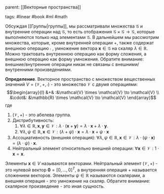parent: [[Векторные пространства]]

tags: #linear #book #ml #math 

Обсуждая [[Группы|группы]], мы рассматривали множества $\mathcal{G}$ и внутренние операции над $\mathcal{G}$, то есть отображения $\mathcal{G} \times \mathcal{G} \to \mathcal{G}$, которые выполняются только над элементами $\mathcal{G}$. В дальнейшем мы рассмотрим множества, которые, кроме внутренней операции $+$, также содержат внешнюю операцию $\cdot$ , умножение вектора $\boldsymbol{x} \in \mathcal{G}$ на скаляр $\lambda \in \mathbb{R}$. Можно трактовать внутреннюю операцию как форму сложения, а внешнюю операцию как форму умножения. Обратите внимание: внешние/внутренние операции никак не связаны с внешними/внутренними произведениями.

**Определение**. Векторное пространство с множеством вещественных значений $V=(\mathcal{V},+,\cdot)$ - это множество $\mathcal{V}$ с двумя операциями: $$\begin{array}{l} &+& :&\mathcal{V} \times \mathcal{V} \to \mathcal{V} \\ &\cdot&: &\mathbb{R} \times \mathcal{V} \to \mathcal{V} \end{array}$$где
1. $(\mathcal{V},+)$ - это абелева группа.
2. Дистрибутивность:
	1.  $\forall \lambda \in \mathbb{R},\boldsymbol{x},\boldsymbol{y} \in \mathcal{V}:\lambda \cdot (\boldsymbol{x} + \boldsymbol{y})=\lambda \cdot \boldsymbol{x} + \lambda \cdot \boldsymbol{y}$.
	2. $\forall \lambda,\psi \in \mathbb{R},\boldsymbol{x} \in \mathcal{V}:(\lambda + \psi) \cdot \boldsymbol{x}=\lambda \cdot \boldsymbol{x} + \psi \cdot \boldsymbol{x}$  
3. Ассоциативность (внешняя операция): $\forall \lambda,\psi \in \mathbb{R},\boldsymbol{x} \in \mathcal{V}:\lambda \cdot (\psi \cdot \boldsymbol{x})=(\lambda \cdot \psi) \cdot \boldsymbol{x}$.
4. Нейтральный элемент относительно внешней операции: $\forall \boldsymbol{x} \in \mathcal{V}:1 \cdot \boldsymbol{x}=\boldsymbol{x}$.

Элементы $\boldsymbol{x} \in V$ называются векторами. Нейтральный элемент $(\mathcal{V},+)$ - это нулевой вектор $\boldsymbol{0}=[0,\dots,0]^T$, а внутренняя операция $+$ называется сложением векторов. Элементы $\psi \in \mathbb{R}$ называются скалярами, а внешняя операция - это умножение на скаляр. Обратите внимание: скалярное произведение - это иная сущность.  